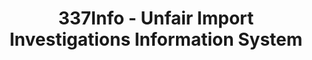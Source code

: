 ---
layout: default
bigquery: https://console.cloud.google.com/bigquery?p=patents-public-data&d=usitc_investigations&page=dataset&project=sheets-management-319211
citation: US International Trade Commission 337Info Unfair Import Investigations Information
  System
contributors: US International Trade Comission
cost: None
description: US International Trade Commission 337Info Unfair Import Investigations
  Information System contains data on investigations done under Section 337. Section
  337 declares the infringement of certain statutory intellectual property rights
  and other forms of unfair competition in import trade to be unlawful practices.
  Most Section 337 investigations involve allegations of patent or registered trademark
  infringement.
documentation: FAQ and tutorial available on the site
last_edit: 04/10/2022, 03:01:04
location: https://pubapps2.usitc.gov/337external/
maintained_by: US International Trade Comission
schema_fields:
- id
- dateComplaintFiled
- startDateMarkmanHearing
- ouiiParticipation
- finalIdOnViolationDue
- publication_number
- dateOfPublicationFrNotice
- trademarkNumbers
- investigationNo
- teoIdIssueDate
- actualEndDateEvidHear
- scheduledEndDateEvidHear
- copyrightNumbers
- finalDetNoViolation
- title
- actualStartDateEvidHear
- invUnfairAct
- cafcAppeals
- teoProceedingInvolved
- patentNumber
- currentActiveALJ
- respondent
- endDateMarkmanHearing
- investigationType
- targetDate
- complainant
- gcAttorney
- scheduledStartDateEvidHear
- dateCreated
- currentStatus
- investigationTermDate
- ouiiAttorney
- htsNumbers
- lastUpdated
- finalDetViolation
- issueDateOtherNonFinal
- teoReliefGranted
- aljAssigned
- markmanHearing
- internalRemand
- finalIdOnViolationIssue
- teoIdDueDate
- docketNo
- patentNumbers
shortname: unfair_import_investigations
tags:
- import
- legal
- trade
timeframe: 2008-2021 (prior to 2008 downloadable as a JSON file)
title: 337Info - Unfair Import Investigations Information System
uuid: 2721f5ec-e599-4890-9265-9706719fc71e
---